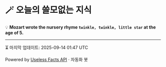 # 🪄 오늘의 쓸모없는 지식

💡 **Mozart wrote the nursery rhyme `twinkle, twinkle, little star` at the age of 5.**

---
⏳ 마지막 업데이트: 2025-09-14 01:47 UTC

Powered by [Useless Facts API](https://uselessfacts.jsph.pl/) · 자동화 봇
